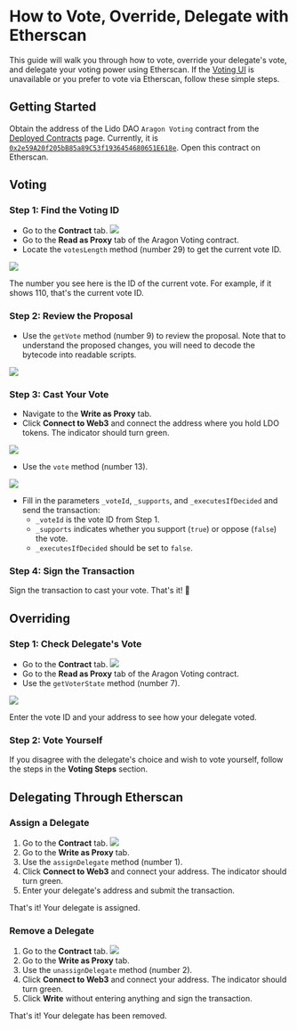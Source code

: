 
# How to Vote, Override, Delegate with Etherscan

This guide will walk you through how to vote, override your delegate's vote, and delegate your voting power using Etherscan. If the [Voting UI](https://vote.lido.fi/) is unavailable or you prefer to vote via Etherscan, follow these simple steps.

## Getting Started

Obtain the address of the Lido DAO `Aragon Voting` contract from the [Deployed Contracts](/deployed-contracts/#dao-contracts) page. Currently, it is [`0x2e59A20f205bB85a89C53f1936454680651E618e`](https://etherscan.io/address/0x2e59A20f205bB85a89C53f1936454680651E618e). Open this contract on Etherscan.

## Voting

### Step 1: Find the Voting ID
- Go to the **Contract** tab.
![](/img/etherscan-voting/Contract_6.png)
- Go to the **Read as Proxy** tab of the Aragon Voting contract.
- Locate the `votesLength` method (number 29) to get the current vote ID.

![](/img/etherscan-voting/vote_ID_1.png)

The number you see here is the ID of the current vote. For example, if it shows 110, that's the current vote ID.

### Step 2: Review the Proposal

- Use the `getVote` method (number 9) to review the proposal. Note that to understand the proposed changes, you will need to decode the bytecode into readable scripts.

![](/img/etherscan-voting/getVote_2.png)

### Step 3: Cast Your Vote

- Navigate to the **Write as Proxy** tab.
- Click **Connect to Web3** and connect the address where you hold LDO tokens. The indicator should turn green.

![](/img/etherscan-voting/web3_connect_3.png)

- Use the `vote` method (number 13).

![](/img/etherscan-voting/vote_4.png)

- Fill in the parameters `_voteId`, `_supports`, and `_executesIfDecided` and send the transaction:
    - `_voteId` is the vote ID from Step 1.
    - `_supports` indicates whether you support (`true`) or oppose (`false`) the vote.
    - `_executesIfDecided` should be set to `false`.

### Step 4: Sign the Transaction

Sign the transaction to cast your vote. That's it! 🎉

## Overriding

### Step 1: Check Delegate's Vote
-  Go to the **Contract** tab.
![](/img/etherscan-voting/Contract_6.png)
- Go to the **Read as Proxy** tab of the Aragon Voting contract.
- Use the `getVoterState` method (number 7).

![](/img/etherscan-voting/getVoterState_5.png)

Enter the vote ID and your address to see how your delegate voted. 

### Step 2: Vote Yourself

If you disagree with the delegate's choice and wish to vote yourself, follow the steps in the **Voting Steps** section.

## Delegating Through Etherscan

### Assign a Delegate
1. Go to the **Contract** tab.
![](/img/etherscan-voting/Contract_6.png)
2. Go to the **Write as Proxy** tab.
3. Use the `assignDelegate` method (number 1).
4. Click **Connect to Web3** and connect your address. The indicator should turn green.
5. Enter your delegate's address and submit the transaction.

That's it! Your delegate is assigned.

### Remove a Delegate
1. Go to the **Contract** tab.
![](/img/etherscan-voting/Contract_6.png)
2. Go to the **Write as Proxy** tab.
3. Use the `unassignDelegate` method (number 2).
4. Click **Connect to Web3** and connect your address. The indicator should turn green.
5. Click **Write** without entering anything and sign the transaction.

That's it! Your delegate has been removed.
